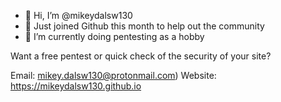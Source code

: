 - 👋 Hi, I’m @mikeydalsw130
- 👀 Just joined Github this month to help out the community
- 🌱 I’m currently doing pentesting as a hobby

Want a free pentest or quick check of the security of your site?


Email: mikey.dalsw130@protonmail.com)
Website: https://mikeydalsw130.github.io

<!---
mikeydalsw130/mikeydalsw130 is a ✨ special ✨ repository because its `README.md` (this file) appears on your GitHub profile.
You can click the Preview link to take a look at your changes.
--->
